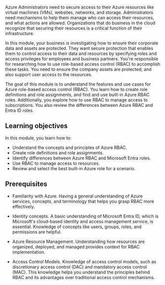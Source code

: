 Azure Administrators need to secure access to their Azure resources like virtual machines (VMs), websites, networks, and storage. Administrators need mechanisms to help them manage who can access their resources, and what actions are allowed. Organizations that do business in the cloud recognize that securing their resources is a critical function of their infrastructure.

In this module, your business is investigating how to ensure their corporate data and assets are protected. They want secure protection that enables them to control access to their data and resources by specifying roles and access privileges for employees and business partners. You're responsible for researching how to use role-based access control (RBAC) to accomplish these tasks. You need to ensure the company assets are protected, and also support user access to the resources.

The goal of this module is to understand the features and use cases for Azure role-based access control (RBAC). You learn how to create role definitions and role assignments, and find and use built-in Azure RBAC roles. Additionally, you explore how to use RBAC to manage access to subscriptions. You also review the differences between Azure RBAC and Entra ID roles.

## Learning objectives

In this module, you learn how to:

- Understand the concepts and principles of Azure RBAC.
- Create role definitions and role assignments. 
- Identify differences between Azure RBAC and Microsoft Entra roles.
- Use RBAC to manage access to resources.
- Review and select the best built-in Azure role for a scenario.

## Prerequisites

- Familiarity with Azure. Having a general understanding of Azure services, concepts, and terminology that helps you grasp RBAC more effectively.

- Identity concepts. A basic understanding of Microsoft Entra ID, which is Microsoft's cloud-based identity and access management service, is essential. Knowledge of concepts like users, groups, roles, and permissions are helpful.

- Azure Resource Management. Understanding how resources are organized, deployed, and managed provides context for RBAC implementation.

- Access Control Models. Knowledge of access control models, such as discretionary access control (DAC) and mandatory access control (MAC). This knowledge helps you understand the principles behind RBAC and its advantages over traditional access control mechanisms.
